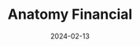 ---  
layout: startup_page  
title: "Anatomy Financial"  
id: "anatomy.com"  
permalink: "/anatomyfinancialanatomy.com02132024/"  
website: "https://www.anatomy.com"  
funding_round: ""  
funding_amount: "$7.6M"  
investors: "Lightspeed, Meridian Street Capital, Live Oak Ventures, Cambrian Ventures, Peterson Ventures, angel investors with expertise across healthcare and fintech"  
about: "Anatomy Financial provides AI-powered financial automation solutions for healthcare organizations. Their platform integrates with existing systems to streamline financial workflows, offering real-time insights and automated reconciliation. This helps healthcare providers focus on patient care by automating tasks like digitizing paper remittances and checks."  
markets: "Healthtech, Fintech, AI, Financial Services, Software"  
hq: "San Mateo, California, United States"  
founded_year: "2022"  
linkedin: "https://www.linkedin.com/company/anatomyfinancial"  
twitter: ""  
instagram: ""  
facebook: ""  
crunchbase: "https://www.crunchbase.com/organization/anatomy-financial"  
pitchbook: ""  

date_display: "13-Feb-2024"  
date: "2024-02-13"

# SEO Optimization  
meta_title: "Anatomy Financial -  Funding ($7.6M)"  
meta_description: "Anatomy Financial, Anatomy Financial provides AI-powered financial automation solutions for healthcare organizations. Their platform integrates with existing systems to ..."  
meta_keywords: "Anatomy Financial, Healthtech, Fintech, AI, Financial Services, Software,  funding"  
canonical_url: "https://startup.projectstartups.com/anatomyfinancialanatomy.com02132024/"  
---